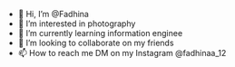 - 👋 Hi, I’m @Fadhina
- 👀 I’m interested in photography
- 🌱 I’m currently learning information enginee
- 💞️ I’m looking to collaborate on my friends
- 📫 How to reach me DM on my Instagram @fadhinaa_12

<!---
Fadhina/Fadhina is a ✨ special ✨ repository because its `README.md` (this file) appears on your GitHub profile.
You can click the Preview link to take a look at your changes.
--->
